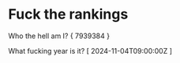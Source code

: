 # Fuck the rankings

Who the hell am I?
{ 7939384 }

What fucking year is it?
[ 2024-11-04T09:00:00Z ]
